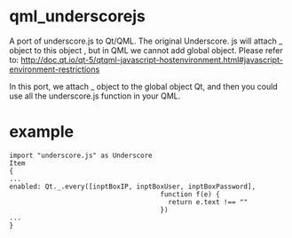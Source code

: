 # qml_underscorejs
 A port of underscore.js to Qt/QML.
The original Underscore. js will attach _ object to this object , but in QML we cannot add global object.
Please refer to:
http://doc.qt.io/qt-5/qtqml-javascript-hostenvironment.html#javascript-environment-restrictions

In this port, we attach _ object to the global object Qt, and then you could use all the underscore.js function in your QML.

# example
    import "underscore.js" as Underscore
    Item
    {
    ...
    enabled: Qt._.every([inptBoxIP, inptBoxUser, inptBoxPassword],
                                          function f(e) {
                                            return e.text !== ""
                                          })
    ...
    }
                                  

